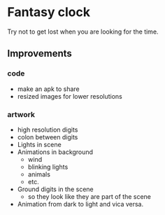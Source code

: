 # Fantasy clock

Try not to get lost when you are looking for the time.

## Improvements

### code
- make an apk to share
- resized images for lower resolutions

### artwork
- high resolution digits
- colon between digits
- Lights in scene
- Animations in background
    - wind
    - blinking lights
    - animals
    - etc.
- Ground digits in the scene
    - so they look like they are part of the scene
- Animation from dark to light and vica versa.

